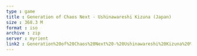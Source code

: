 ```yaml
---
type : game
title : Generation of Chaos Next - Ushinawareshi Kizuna (Japan)
size : 368.3 M
format : iso
archive : zip
server : myrient
link2 : Generation%20of%20Chaos%20Next%20-%20Ushinawareshi%20Kizuna%20%28Japan%29
---
```

